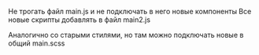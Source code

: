 Не трогать файл main.js и не подключать в него новые компоненты
Все новые скрипты добавлять в файл main2.js

Аналогично со старыми стилями, но там можно подключать новые в общий main.scss
